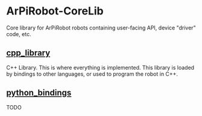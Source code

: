 # ArPiRobot-CoreLib

Core library for ArPiRobot robots containing user-facing API, device "driver" code, etc.

## [cpp_library](cpp_library/)

C++ Library. This is where everything is implemented. This library is loaded by bindings to other languages, or used to program the robot in C++.

## [python_bindings](python_bindings/)

TODO